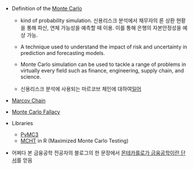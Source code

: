 
* Definition of the [Monte Carlo](https://www.investopedia.com/terms/m/montecarlosimulation.asp)
   * kind of probability simulation. 신용리스크 분석에서 채무자의 론 상환 현황을 통해 파산, 연체 가능성을 예측할 때 이용. 이를 통해 은행의 자본안정성을 예상 가능.
   * A technique used to understand the impact of risk and uncertainty in prediction and forecasting models.
   * Monte Carlo simulation can be used to tackle a range of problems in virtually every field such as finance, engineering, supply chain, and science.  
   
   * 신용리스크 분석에 사용되는 마르코브 체인에 대하여[일어](https://www.boj.or.jp/research/wps_rev/wps_2006/wp06e07.htm/)

* [Marcov Chain](http://secom.hanbat.ac.kr/or/chapter1/right04.html)
* [Monte Carlo Fallacy](https://www.investopedia.com/terms/g/gamblersfallacy.asp)

* Libraries
  * [PyMC3](https://github.com/pymc-devs/pymc3)
  * [MCHT](https://www.r-bloggers.com/maximized-monte-carlo-testing-with-mcht/) in R (Maximized Monte Carlo Testing)


- 어쩌다 본 금융공학 전공자의 블로그의 한 문장에서 [몬테카를로가 금융공학이란 단서](http://blog.airbridge.io/data-science-with-r-1-misperception/)를 얻음
